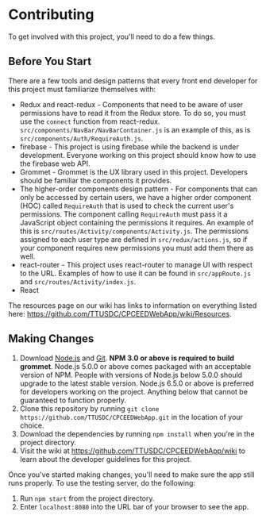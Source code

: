 # Contributing
To get involved with this project, you'll need to do a few things.

## Before You Start

There are a few tools and design patterns that every front end developer for this project must familiarize themselves with:

- Redux and react-redux - Components that need to be aware of user permissions have to read it from the Redux store. To do so, you must use the `connect` function from react-redux. `src/components/NavBar/NavBarContainer.js` is an example of this, as is `src/components/Auth/RequireAuth.js`.
- firebase - This project is using firebase while the backend is under development. Everyone working on this project should know how to use the firebase web API.
- Grommet - Grommet is the UX library used in this project. Developers should be familiar the components it provides.
- The higher-order components design pattern - For components that can only be accessed by certain users, we have a higher order component (HOC) called `RequireAuth` that is used to check the current user's permissions. The component calling `RequireAuth` must pass it a JavaScript object containing the permissions it requires. An example of this is `src/routes/Activity/components/Activity.js`. The permissions assigned to each user type are defined in `src/redux/actions.js`, so if your component requires new permissions you must add them there as well.
- react-router - This project uses react-router to manage UI with respect to the URL. Examples of how to use it can be found in `src/appRoute.js` and `src/routes/Activity/index.js`.
- React

The resources page on our wiki has links to information on everything listed here: https://github.com/TTUSDC/CPCEEDWebApp/wiki/Resources.

## Making Changes

1. Download [Node.js](https://nodejs.org/) and [Git](https://git-scm.com/). **NPM 3.0 or above is required to build grommet**. Node.js 5.0.0 or above comes packaged with an acceptable version of NPM. People with versions of Node.js below 5.0.0 should upgrade to the latest stable version. Node.js 6.5.0 or above is preferred for developers working on the project. Anything below that cannot be guaranteed to function properly.
2. Clone this repository by running `git clone https://github.com/TTUSDC/CPCEEDWebApp.git` in the location of your choice.
3. Download the dependencies by running `npm install` when you're in the project directory.
4. Visit the wiki at https://github.com/TTUSDC/CPCEEDWebApp/wiki to learn about the developer guidelines for this project.

Once you've started making changes, you'll need to make sure the app still runs properly.
To use the testing server, do the following:

1. Run `npm start` from the project directory.
2. Enter `localhost:8080` into the URL bar of your browser to see the app.
